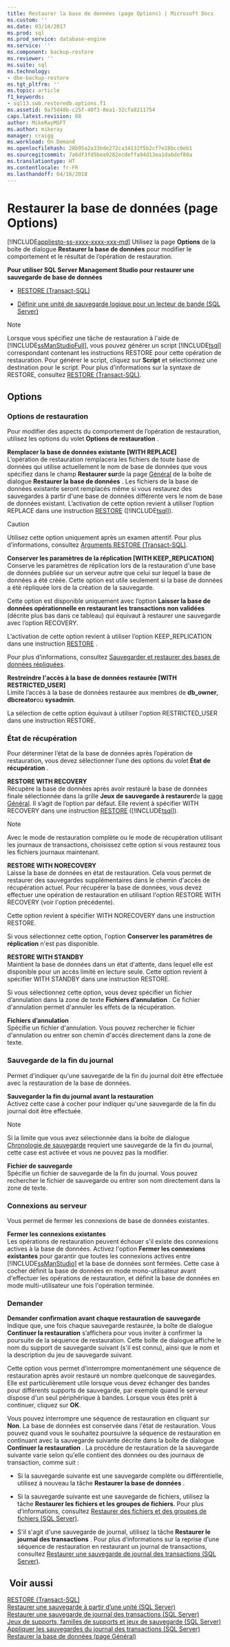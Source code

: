 ```yaml
---
title: Restaurer la base de données (page Options) | Microsoft Docs
ms.custom: ''
ms.date: 03/14/2017
ms.prod: sql
ms.prod_service: database-engine
ms.service: ''
ms.component: backup-restore
ms.reviewer: ''
ms.suite: sql
ms.technology:
- dbe-backup-restore
ms.tgt_pltfrm: ''
ms.topic: article
f1_keywords:
- sql13.swb.restoredb.options.f1
ms.assetid: 9a75d48b-c25f-40f3-8ea1-32cfa8211754
caps.latest.revision: 68
author: MikeRayMSFT
ms.author: mikeray
manager: craigg
ms.workload: On Demand
ms.openlocfilehash: 28b95a2a33bde272ca34132f5b2cf7e18bcc0eb1
ms.sourcegitcommit: 7a6df3fd5bea9282ecdeffa94d13ea1da6def80a
ms.translationtype: HT
ms.contentlocale: fr-FR
ms.lasthandoff: 04/16/2018
---
```

# <a name="restore-database-options-page"></a>Restaurer la base de données (page Options)
[!INCLUDE[appliesto-ss-xxxx-xxxx-xxx-md](../../includes/appliesto-ss-xxxx-xxxx-xxx-md.md)]
  Utilisez la page **Options** de la boîte de dialogue **Restaurer la base de données** pour modifier le comportement et le résultat de l’opération de restauration.  
  
 **Pour utiliser SQL Server Management Studio pour restaurer une sauvegarde de base de données**  
  
-   [RESTORE &#40;Transact-SQL&#41;](../../t-sql/statements/restore-statements-transact-sql.md)  
  
-   [Définir une unité de sauvegarde logique pour un lecteur de bande &#40;SQL Server&#41;](../../relational-databases/backup-restore/define-a-logical-backup-device-for-a-tape-drive-sql-server.md)  
  
> [!NOTE]  
>  Lorsque vous spécifiez une tâche de restauration à l'aide de [!INCLUDE[ssManStudioFull](../../includes/ssmanstudiofull-md.md)], vous pouvez générer un script [!INCLUDE[tsql](../../includes/tsql-md.md)] correspondant contenant les instructions RESTORE pour cette opération de restauration. Pour générer le script, cliquez sur **Script** et sélectionnez une destination pour le script. Pour plus d’informations sur la syntaxe de RESTORE, consultez [RESTORE &#40;Transact-SQL&#41;](../../t-sql/statements/restore-statements-transact-sql.md).  
  
## <a name="options"></a>Options  
  
### <a name="restore-options"></a>Options de restauration  
 Pour modifier des aspects du comportement de l’opération de restauration, utilisez les options du volet **Options de restauration** .  
  
 **Remplacer la base de données existante [WITH REPLACE]**  
 L’opération de restauration remplacera les fichiers de toute base de données qui utilise actuellement le nom de base de données que vous spécifiez dans le champ **Restaurer sur**de la page [Général](../../relational-databases/backup-restore/restore-database-general-page.md) de la boîte de dialogue **Restaurer la base de données** . Les fichiers de la base de données existante seront remplacés même si vous restaurez des sauvegardes à partir d'une base de données différente vers le nom de base de données existant. L’activation de cette option revient à utiliser l’option REPLACE dans une instruction [RESTORE](../../t-sql/statements/restore-statements-arguments-transact-sql.md) ([!INCLUDE[tsql](../../includes/tsql-md.md)]).  
  
> [!CAUTION]  
>  Utilisez cette option uniquement après un examen attentif. Pour plus d’informations, consultez [Arguments RESTORE &#40;Transact-SQL&#41;](../../t-sql/statements/restore-statements-arguments-transact-sql.md).  
  
 **Conserver les paramètres de la réplication [WITH KEEP_REPLICATION]**  
 Conserve les paramètres de réplication lors de la restauration d'une base de données publiée sur un serveur autre que celui sur lequel la base de données a été créée. Cette option est utile seulement si la base de données a été répliquée lors de la création de la sauvegarde.  
  
 Cette option est disponible uniquement avec l’option **Laisser la base de données opérationnelle en restaurant les transactions non validées** (décrite plus bas dans ce tableau) qui équivaut à restaurer une sauvegarde avec l’option RECOVERY.  
  
 L’activation de cette option revient à utiliser l’option KEEP_REPLICATION dans une instruction [RESTORE](../../t-sql/statements/restore-statements-transact-sql.md) .  
  
 Pour plus d’informations, consultez [Sauvegarder et restaurer des bases de données répliquées](../../relational-databases/replication/administration/back-up-and-restore-replicated-databases.md).  
  
 **Restreindre l'accès à la base de données restaurée [WITH RESTRICTED_USER]**  
 Limite l’accès à la base de données restaurée aux membres de **db_owner**, **dbcreator**ou **sysadmin**.  
  
 La sélection de cette option équivaut à utiliser l'option RESTRICTED_USER dans une instruction RESTORE.  
  
### <a name="recovery-state"></a>État de récupération  
 Pour déterminer l’état de la base de données après l’opération de restauration, vous devez sélectionner l’une des options du volet **État de récupération** .  
  
 **RESTORE WITH RECOVERY**  
 Récupère la base de données après avoir restauré la base de données finale sélectionnée dans la grille **Jeux de sauvegarde à restaurer**de la [page Général](../../relational-databases/backup-restore/restore-database-general-page.md). Il s’agit de l’option par défaut. Elle revient à spécifier WITH RECOVERY dans une instruction [RESTORE](../../t-sql/statements/restore-statements-arguments-transact-sql.md) ([!INCLUDE[tsql](../../includes/tsql-md.md)]).  
  
> [!NOTE]  
>  Avec le mode de restauration complète ou le mode de récupération utilisant les journaux de transactions, choisissez cette option si vous restaurez tous les fichiers journaux maintenant.  
  
 **RESTORE WITH NORECOVERY**  
 Laisse la base de données en état de restauration. Cela vous permet de restaurer des sauvegardes supplémentaires dans le chemin d'accès de récupération actuel. Pour récupérer la base de données, vous devez effectuer une opération de restauration en utilisant l'option RESTORE WITH RECOVERY (voir l'option précédente).  
  
 Cette option revient à spécifier WITH NORECOVERY dans une instruction RESTORE.  
  
 Si vous sélectionnez cette option, l'option **Conserver les paramètres de réplication** n'est pas disponible.  
  
 **RESTORE WITH STANDBY**  
 Maintient la base de données dans un état d'attente, dans lequel elle est disponible pour un accès limité en lecture seule. Cette option revient à spécifier WITH STANDBY dans une instruction RESTORE.  
  
 Si vous sélectionnez cette option, vous devez spécifier un fichier d’annulation dans la zone de texte **Fichiers d’annulation** . Ce fichier d'annulation permet d'annuler les effets de la récupération.  
  
 **Fichiers d’annulation**  
 Spécifie un fichier d'annulation. Vous pouvez rechercher le fichier d'annulation ou entrer son chemin d'accès directement dans la zone de texte.  
  
### <a name="tail-log-backup"></a>Sauvegarde de la fin du journal  
 Permet d'indiquer qu'une sauvegarde de la fin du journal doit être effectuée avec la restauration de la base de données.  
  
 **Sauvegarder la fin du journal avant la restauration**  
 Activez cette case à cocher pour indiquer qu'une sauvegarde de la fin du journal doit être effectuée.  
  
> [!NOTE]  
>  Si la limite que vous avez sélectionnée dans la boîte de dialogue [Chronologie de sauvegarde](../../relational-databases/backup-restore/backup-timeline.md) requiert une sauvegarde de la fin du journal, cette case est activée et vous ne pouvez pas la modifier.  
  
 **Fichier de sauvegarde**  
 Spécifie un fichier de sauvegarde de la fin du journal. Vous pouvez rechercher le fichier de sauvegarde ou entrer son nom directement dans la zone de texte.  
  
### <a name="server-connections"></a>Connexions au serveur  
 Vous permet de fermer les connexions de base de données existantes.  
  
 **Fermer les connexions existantes**  
 Les opérations de restauration peuvent échouer s'il existe des connexions actives à la base de données. Activez l'option **Fermer les connexions existantes** pour garantir que toutes les connexions actives entre [!INCLUDE[ssManStudio](../../includes/ssmanstudio-md.md)] et la base de données sont fermées. Cette case à cocher définit la base de données en mode mono-utilisateur avant d'effectuer les opérations de restauration, et définit la base de données en mode multi-utilisateur une fois l'opération terminée.  
  
### <a name="prompt"></a>Demander  
 **Demander confirmation avant chaque restauration de sauvegarde**  
 Indique que, une fois chaque sauvegarde restaurée, la boîte de dialogue **Continuer la restauration** s’affichera pour vous inviter à confirmer la poursuite de la séquence de restauration. Cette boîte de dialogue affiche le nom du support de sauvegarde suivant (s'il est connu), ainsi que le nom et la description du jeu de sauvegarde suivant.  
  
 Cette option vous permet d'interrompre momentanément une séquence de restauration après avoir restauré un nombre quelconque de sauvegardes. Elle est particulièrement utile lorsque vous devez échanger des bandes pour différents supports de sauvegarde, par exemple quand le serveur dispose d'un seul périphérique à bandes. Lorsque vous êtes prêt à continuer, cliquez sur **OK**.  
  
 Vous pouvez interrompre une séquence de restauration en cliquant sur **Non**. La base de données est conservée dans l'état de restauration. Vous pouvez quand vous le souhaitez poursuivre la séquence de restauration en continuant avec la sauvegarde suivante décrite dans la boîte de dialogue **Continuer la restauration** . La procédure de restauration de la sauvegarde suivante varie selon qu'elle contient des données ou des journaux de transaction, comme suit :  
  
-   Si la sauvegarde suivante est une sauvegarde complète ou différentielle, utilisez à nouveau la tâche **Restaurer la base de données** .  
  
-   Si la sauvegarde suivante est une sauvegarde de fichiers, utilisez la tâche **Restaurer les fichiers et les groupes de fichiers**. Pour plus d’informations, consultez [Restaurer des fichiers et des groupes de fichiers &#40;SQL Server&#41;](../../relational-databases/backup-restore/restore-files-and-filegroups-sql-server.md).  
  
-   S'il s'agit d'une sauvegarde de journal, utilisez la tâche **Restaurer le journal des transactions** . Pour plus d’informations sur la reprise d’une séquence de restauration en restaurant un journal de transactions, consultez [Restaurer une sauvegarde de journal des transactions &#40;SQL Server&#41;](../../relational-databases/backup-restore/restore-a-transaction-log-backup-sql-server.md).  
  
## <a name="see-also"></a> Voir aussi  
 [RESTORE &#40;Transact-SQL&#41;](../../t-sql/statements/restore-statements-transact-sql.md)   
 [Restaurer une sauvegarde à partir d’une unité &#40;SQL Server&#41;](../../relational-databases/backup-restore/restore-a-backup-from-a-device-sql-server.md)   
 [Restaurer une sauvegarde de journal des transactions &#40;SQL Server&#41;](../../relational-databases/backup-restore/restore-a-transaction-log-backup-sql-server.md)   
 [Jeux de supports, familles de supports et jeux de sauvegarde &#40;SQL Server&#41;](../../relational-databases/backup-restore/media-sets-media-families-and-backup-sets-sql-server.md)   
 [Appliquer les sauvegardes du journal des transactions &#40;SQL Server&#41;](../../relational-databases/backup-restore/apply-transaction-log-backups-sql-server.md)   
 [Restaurer la base de données &#40;page Général&#41;](../../relational-databases/backup-restore/restore-database-general-page.md)  
  
  
